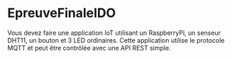 # EpreuveFinaleIDO
Vous devez faire une application IoT utilisant un RaspberryPi, un senseur DHT11, un bouton et 3 LED ordinaires. Cette application utilise le protocole MQTT et peut être contrôlée avec une API REST simple.
